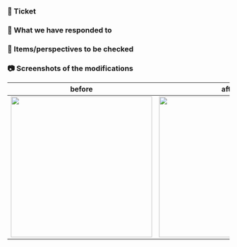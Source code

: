 ### 🎫 Ticket

<!-- Post a link to the ticket -->

### 📝 What we have responded to

### 📝 Items/perspectives to be checked

<!-- Write a description of the modifications so that the reviewer can understand them (it is better if the URL is also mentioned) -->

### 📷 Screenshots of the modifications

<!-- If there are changes, it is better to have a before and after version (if not, delete it). -->

| before                    | after                     |
| ------------------------- | ------------------------- |
| <img src="" width="320"/> | <img src="" width="320"/> |
